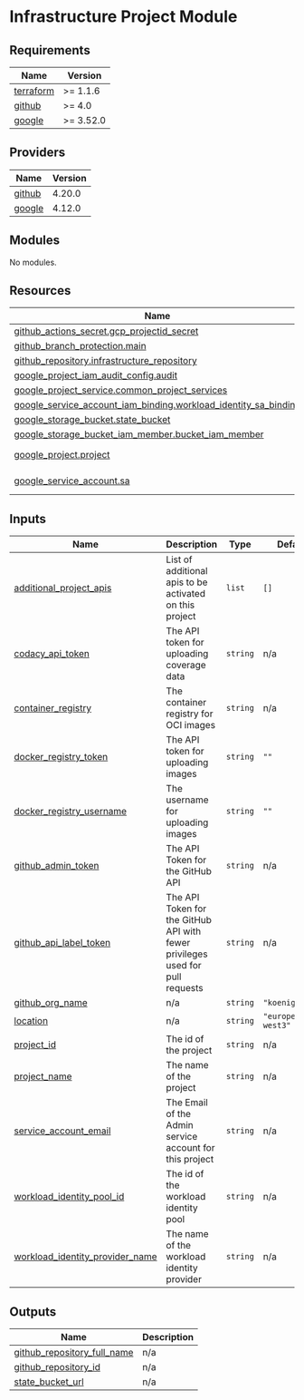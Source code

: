 # Infrastructure Project Module

<!-- BEGIN_TF_DOCS -->
## Requirements

| Name | Version |
|------|---------|
| <a name="requirement_terraform"></a> [terraform](#requirement\_terraform) | >= 1.1.6 |
| <a name="requirement_github"></a> [github](#requirement\_github) | >= 4.0 |
| <a name="requirement_google"></a> [google](#requirement\_google) | >= 3.52.0 |

## Providers

| Name | Version |
|------|---------|
| <a name="provider_github"></a> [github](#provider\_github) | 4.20.0 |
| <a name="provider_google"></a> [google](#provider\_google) | 4.12.0 |

## Modules

No modules.

## Resources

| Name | Type |
|------|------|
| [github_actions_secret.gcp_projectid_secret](https://registry.terraform.io/providers/integrations/github/latest/docs/resources/actions_secret) | resource |
| [github_branch_protection.main](https://registry.terraform.io/providers/integrations/github/latest/docs/resources/branch_protection) | resource |
| [github_repository.infrastructure_repository](https://registry.terraform.io/providers/integrations/github/latest/docs/resources/repository) | resource |
| [google_project_iam_audit_config.audit](https://registry.terraform.io/providers/hashicorp/google/latest/docs/resources/project_iam_audit_config) | resource |
| [google_project_service.common_project_services](https://registry.terraform.io/providers/hashicorp/google/latest/docs/resources/project_service) | resource |
| [google_service_account_iam_binding.workload_identity_sa_binding](https://registry.terraform.io/providers/hashicorp/google/latest/docs/resources/service_account_iam_binding) | resource |
| [google_storage_bucket.state_bucket](https://registry.terraform.io/providers/hashicorp/google/latest/docs/resources/storage_bucket) | resource |
| [google_storage_bucket_iam_member.bucket_iam_member](https://registry.terraform.io/providers/hashicorp/google/latest/docs/resources/storage_bucket_iam_member) | resource |
| [google_project.project](https://registry.terraform.io/providers/hashicorp/google/latest/docs/data-sources/project) | data source |
| [google_service_account.sa](https://registry.terraform.io/providers/hashicorp/google/latest/docs/data-sources/service_account) | data source |

## Inputs

| Name | Description | Type | Default | Required |
|------|-------------|------|---------|:--------:|
| <a name="input_additional_project_apis"></a> [additional\_project\_apis](#input\_additional\_project\_apis) | List of additional apis to be activated on this project | `list` | `[]` | no |
| <a name="input_codacy_api_token"></a> [codacy\_api\_token](#input\_codacy\_api\_token) | The API token for uploading coverage data | `string` | n/a | yes |
| <a name="input_container_registry"></a> [container\_registry](#input\_container\_registry) | The container registry for OCI images | `string` | n/a | yes |
| <a name="input_docker_registry_token"></a> [docker\_registry\_token](#input\_docker\_registry\_token) | The API token for uploading images | `string` | `""` | no |
| <a name="input_docker_registry_username"></a> [docker\_registry\_username](#input\_docker\_registry\_username) | The username for uploading images | `string` | `""` | no |
| <a name="input_github_admin_token"></a> [github\_admin\_token](#input\_github\_admin\_token) | The API Token for the GitHub API | `string` | n/a | yes |
| <a name="input_github_api_label_token"></a> [github\_api\_label\_token](#input\_github\_api\_label\_token) | The API Token for the GitHub API with fewer privileges used for pull requests | `string` | n/a | yes |
| <a name="input_github_org_name"></a> [github\_org\_name](#input\_github\_org\_name) | n/a | `string` | `"koenighotze"` | no |
| <a name="input_location"></a> [location](#input\_location) | n/a | `string` | `"europe-west3"` | no |
| <a name="input_project_id"></a> [project\_id](#input\_project\_id) | The id of the project | `string` | n/a | yes |
| <a name="input_project_name"></a> [project\_name](#input\_project\_name) | The name of the project | `string` | n/a | yes |
| <a name="input_service_account_email"></a> [service\_account\_email](#input\_service\_account\_email) | The Email of the Admin service account for this project | `string` | n/a | yes |
| <a name="input_workload_identity_pool_id"></a> [workload\_identity\_pool\_id](#input\_workload\_identity\_pool\_id) | The id of the workload identity pool | `string` | n/a | yes |
| <a name="input_workload_identity_provider_name"></a> [workload\_identity\_provider\_name](#input\_workload\_identity\_provider\_name) | The name of the workload identity provider | `string` | n/a | yes |

## Outputs

| Name | Description |
|------|-------------|
| <a name="output_github_repository_full_name"></a> [github\_repository\_full\_name](#output\_github\_repository\_full\_name) | n/a |
| <a name="output_github_repository_id"></a> [github\_repository\_id](#output\_github\_repository\_id) | n/a |
| <a name="output_state_bucket_url"></a> [state\_bucket\_url](#output\_state\_bucket\_url) | n/a |
<!-- END_TF_DOCS -->